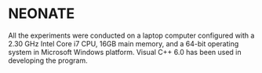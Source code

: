 # NEONATE
All the experiments were conducted on a laptop computer configured with a 2.30 GHz Intel Core i7 CPU, 16GB main memory, and a 64-bit operating system in Microsoft Windows platform. Visual C++ 6.0 has been used in developing the program.

